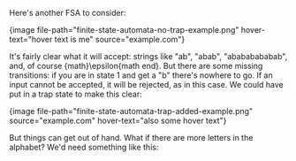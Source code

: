 Here's another FSA to consider:

{image file-path="finite-state-automata-no-trap-example.png" hover-text="hover text is me" source="example.com"}

It's fairly clear what it will accept: strings like "ab", "abab", "abababababab", and, of course {math}\epsilon{math end}.
But there are some missing transitions: if you are in state 1 and get a "b" there's nowhere to go.
If an input cannot be accepted, it will be rejected, as in this case. We could have put in a trap state to make this clear:

{image file-path="finite-state-automata-trap-added-example.png" source="example.com" hover-text="also some hover text"}

But things can get out of hand. What if there are more letters in the alphabet? We'd need something like this:
